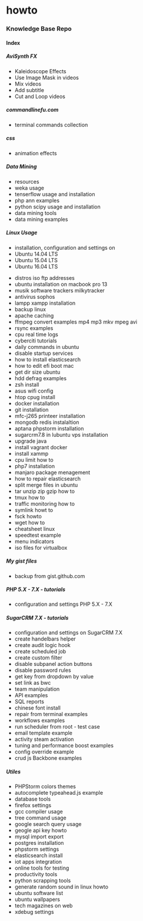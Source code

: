 
howto
=====
 
### Knowledge Base Repo

#### Index

##### AviSynth FX

* Kaleidoscope Effects
* Use Image Mask in videos
* Mix videos
* Add subtitle
* Cut and Loop videos

##### commandlinefu.com 

- terminal commands collection

##### css 

- animation effects

##### Data Mining

* resources
* weka usage
* tenserflow usage and installation
* php ann examples
* python scipy usage and installation
* data mining tools
* data mining examples

##### Linux Usage

* installation, configuration and settings on 
* Ubuntu 14.04 LTS
* Ubuntu 15.04 LTS
* Ubuntu 16.04 LTS

- distros iso ftp addresses
- ubuntu installation on macbook pro 13  
- musik software trackers milkytracker
- antivirus sophos
- lampp xampp installation 
- backup linux
- apache caching
- ffmpeg convert examples mp4 mp3 mkv mpeg avi
- rsync examples
- cpu real time logs
- cyberciti tutorials 
- daily commands in ubuntu
- disable startup services
- how to install elasticsearch
- how to edit efi boot mac 
- get dir size ubuntu
- hdd defrag examples
- zsh install
- asus wifi config
- htop cpug install
- docker installation
- git installation
- mfc-j265 printeer installation
- mongodb redis instalaltion
- aptana phpstorm installation
- sugarcrm7.8 in lubuntu vps installation
- upgrade java
- install vagrant docker
- install xammp
- cpu limit how to
- php7 installation
- manjaro package menagement
- how to repair elasticsearch
- split merge files in ubuntu
- tar unzip zip gzip how to
- tmux how to
- traffic monitoring how to
- symlink howt to
- fsck howto
- wget how to
- cheatsheet linux
- speedtest example
- menu indicators
- iso files for virtualbox

##### My gist files

 - backup from gist.github.com
 
##### PHP 5.X - 7.X - tutorials 
 
 - configuration and settings PHP 5.X - 7.X
  
 
##### SugarCRM 7.X - tutorials 
 
 - configuration and settings on SugarCRM 7.X
 - create handelbars helper
 - create audit logic hook
 - create scheduled job
 - create custom filter
 - disable subpanel action buttons
 - disable password rules
 - get key from dropdown by value
 - set link as bwc
 - team manipulation
 - API examples
 - SQL reports
 - chinese font install
 - repair from terminal examples
 - workflows examples
 - run scheduler from root - test case
 - email template example
 - activity steam activation
 - tuning and performance boost examples
 - config override example
 - crud js Backbone examples  
   
 
##### Utiles

* PHPStorm colors themes
* autocomplete typeahead.js example
* database tools
* firefox settings 
* gcc compiler usage
* tree command usage 
* google search query usage
* geogle api key howto
* mysql import export
* postgres installation
* phpstorm settings
* elasticsearch install
* iot apps integration
* online tools for testing
* productivity tools
* python scrapping tools
* generate random sound in linux howto
* ubuntu software list
* ubuntu wallpapers
* tech magazines on web
* xdebug settings

 
 
 


